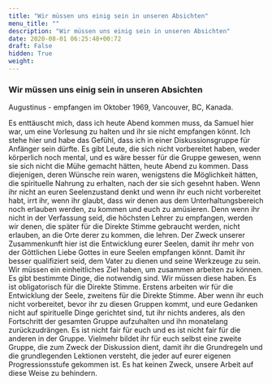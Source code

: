 ```yaml
---
title: "Wir müssen uns einig sein in unseren Absichten"
menu_title: ""
description: "Wir müssen uns einig sein in unseren Absichten"
date: 2020-08-01 06:25:48+00:72
draft: False
hidden: True
weight:
---
```

### Wir müssen uns einig sein in unseren Absichten

Augustinus - empfangen im Oktober 1969, Vancouver, BC, Kanada.

Es enttäuscht mich, dass ich heute Abend kommen muss, da Samuel hier war, um eine Vorlesung zu halten und ihr sie nicht empfangen könnt. Ich stehe hier und habe das Gefühl, dass ich in einer Diskussionsgruppe für Anfänger sein dürfte. Es gibt Leute, die sich nicht vorbereitet haben, weder körperlich noch mental, und es wäre besser für die Gruppe gewesen, wenn sie sich nicht die Mühe gemacht hätten, heute Abend zu kommen. Dass diejenigen, deren Wünsche rein waren, wenigstens die Möglichkeit hätten, die spirituelle Nahrung zu erhalten, nach der sie sich gesehnt haben. Wenn ihr nicht an euren Seelenzustand denkt und wenn ihr euch nicht vorbereitet habt, irrt ihr, wenn ihr glaubt, dass wir denen aus dem Unterhaltungsbereich noch erlauben werden, zu kommen und euch zu amüsieren. Denn wenn ihr nicht in der Verfassung seid, die höchsten Lehrer zu empfangen, werden wir denen, die später für die Direkte Stimme gebraucht werden, nicht erlauben, an die Orte derer zu kommen, die lehren. Der Zweck unserer Zusammenkunft hier ist die Entwicklung eurer Seelen, damit ihr mehr von der Göttlichen Liebe Gottes in eure Seelen empfangen könnt. Damit ihr besser qualifiziert seid, dem Vater zu dienen und seine Werkzeuge zu sein. Wir müssen ein einheitliches Ziel haben, um zusammen arbeiten zu können. Es gibt bestimmte Dinge, die notwendig sind. Wir müssen diese haben. Es ist obligatorisch für die Direkte Stimme. Erstens arbeiten wir für die Entwicklung der Seele, zweitens für die Direkte Stimme. Aber wenn ihr euch nicht vorbereitet, bevor ihr zu diesen Gruppen kommt, und eure Gedanken nicht auf spirituelle Dinge gerichtet sind, tut ihr nichts anderes, als den Fortschritt der gesamten Gruppe aufzuhalten und ihn monatelang zurückzudrängen. Es ist nicht fair für euch und es ist nicht fair für die anderen in der Gruppe. Vielmehr bildet ihr für euch selbst eine zweite Gruppe, die zum Zweck der Diskussion dient, damit ihr die Grundregeln und die grundlegenden Lektionen versteht, die jeder auf eurer eigenen Progressionsstufe gekommen ist. Es hat keinen Zweck, unsere Arbeit auf diese Weise zu behindern.
